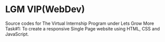 # LGM VIP(WebDev)
Source codes for The Virtual Internship Program under Lets Grow More
Task#1:
  To create a responsive Single Page website using HTML, CSS and JavaScript.
